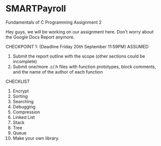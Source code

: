 # SMARTPayroll
Fundamentals of C Programming Assignment 2

Hey guys, we will be working on our assignment here. Don't worry about the Google Docs Report anymore. 

CHECKPOINT 1: (Deadline Friday 20th September 11:59PM) ASSUMED
1. Submit the report outline with the scope (other sections could be incomplete)
2. Submit one/more .c/.h files with function prototypes, block comments, and the name of the author of each function

CHECKLIST
1. Encrypt	 
2. Sorting 	
3. Searching	
4. Debugging 	
5. Compression	
6. Linked List	
7. Stack	
8. Tree
9. Queue 
10. Make your own library. 

